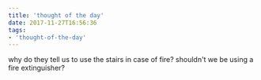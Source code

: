 ```yaml
---
title: 'thought of the day'
date: 2017-11-27T16:56:36
tags:
- 'thought-of-the-day'
---
```


why do they tell us to use the stairs in case of fire? shouldn't we be
using a fire extinguisher?


